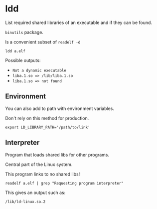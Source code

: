 # ldd

List required shared libraries of an executable and if they can be found.

`binutils` package.

Is a convenient subset of `readelf -d`

    ldd a.elf

Possible outputs:

- `Not a dynamic executable`
- `liba.1.so => /lib/liba.1.so`
- `liba.1.so => not found`

## Environment

You can also add to path with environment variables.

Don't rely on this method for production.

    export LD_LIBRARY_PATH='/path/to/link'

## Interpreter

Program that loads shared libs for other programs.

Central part of the Linux system.

This program links to no shared libs!

    readelf a.elf | grep "Requesting program interpreter"

This gives an output such as:

    /lib/ld-linux.so.2
